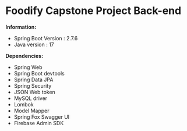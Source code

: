 # Foodify Capstone Project Back-end

**Information:**
- Spring Boot Version : 2.7.6
- Java version : 17

**Dependencies:**
- Spring Web
- Spring Boot devtools
- Spring Data JPA
- Spring Security
- JSON Web token
- MySQL driver
- Lombok
- Model Mapper
- Spring Fox Swagger UI
- Firebase Admin SDK